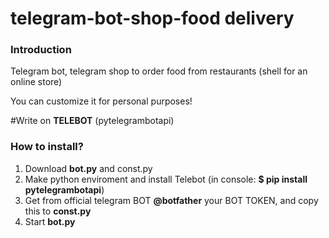 # telegram-bot-shop-food delivery

### Introduction

Telegram bot, telegram shop to order food from restaurants (shell for an online store)

You can customize it for personal purposes!

#Write on <strong>TELEBOT</strong> (pytelegrambotapi)

### How to install?

1) Download <strong>bot.py</strong> and const.py
2) Make python enviroment and install Telebot (in console: <strong>$ pip install pytelegrambotapi</strong>)
3) Get from official telegram BOT <strong>@botfather</strong> your BOT TOKEN, and copy this to <strong>const.py</strong>
4) Start <strong>bot.py</strong>


